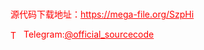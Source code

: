 # 




<p style="color: red;">源代码下载地址：<a href="https://mega-file.org/SzpHi" style="color: red;">https://mega-file.org/SzpHi</a></p><p style="color: red;"><img src="https://cdn-icons-png.flaticon.com/512/2111/2111646.png" alt="Telegram Icon" style="width: 16px; vertical-align: middle; margin-right: 5px;">Telegram:<a href="https://t.me/official_sourcecode" style="color: red;">@official_sourcecode</a></p>